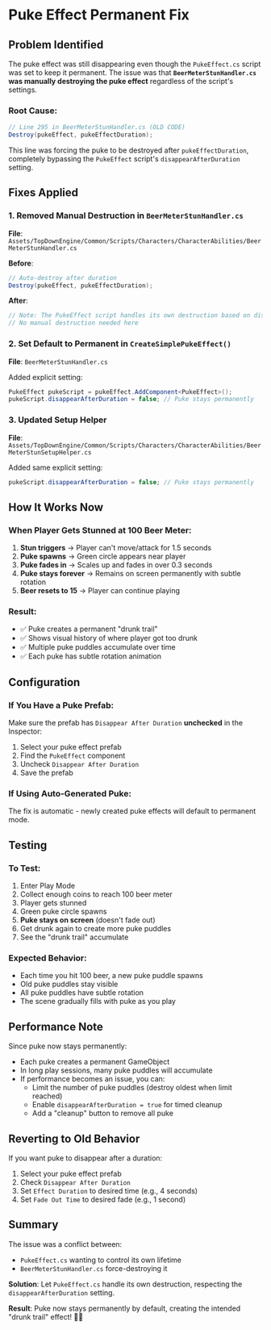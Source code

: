 # Puke Effect Permanent Fix

## Problem Identified

The puke effect was still disappearing even though the `PukeEffect.cs` script was set to keep it permanent. The issue was that **`BeerMeterStunHandler.cs` was manually destroying the puke effect** regardless of the script's settings.

### Root Cause:
```csharp
// Line 295 in BeerMeterStunHandler.cs (OLD CODE)
Destroy(pukeEffect, pukeEffectDuration);
```

This line was forcing the puke to be destroyed after `pukeEffectDuration`, completely bypassing the `PukeEffect` script's `disappearAfterDuration` setting.

## Fixes Applied

### 1. Removed Manual Destruction in `BeerMeterStunHandler.cs`
**File**: `Assets/TopDownEngine/Common/Scripts/Characters/CharacterAbilities/BeerMeterStunHandler.cs`

**Before**:
```csharp
// Auto-destroy after duration
Destroy(pukeEffect, pukeEffectDuration);
```

**After**:
```csharp
// Note: The PukeEffect script handles its own destruction based on disappearAfterDuration setting
// No manual destruction needed here
```

### 2. Set Default to Permanent in `CreateSimplePukeEffect()`
**File**: `BeerMeterStunHandler.cs`

Added explicit setting:
```csharp
PukeEffect pukeScript = pukeEffect.AddComponent<PukeEffect>();
pukeScript.disappearAfterDuration = false; // Puke stays permanently
```

### 3. Updated Setup Helper
**File**: `Assets/TopDownEngine/Common/Scripts/Characters/CharacterAbilities/BeerMeterStunSetupHelper.cs`

Added same explicit setting:
```csharp
pukeScript.disappearAfterDuration = false; // Puke stays permanently
```

## How It Works Now

### When Player Gets Stunned at 100 Beer Meter:

1. **Stun triggers** → Player can't move/attack for 1.5 seconds
2. **Puke spawns** → Green circle appears near player
3. **Puke fades in** → Scales up and fades in over 0.3 seconds
4. **Puke stays forever** → Remains on screen permanently with subtle rotation
5. **Beer resets to 15** → Player can continue playing

### Result:
- ✅ Puke creates a permanent "drunk trail"
- ✅ Shows visual history of where player got too drunk
- ✅ Multiple puke puddles accumulate over time
- ✅ Each puke has subtle rotation animation

## Configuration

### If You Have a Puke Prefab:
Make sure the prefab has `Disappear After Duration` **unchecked** in the Inspector:
1. Select your puke effect prefab
2. Find the `PukeEffect` component
3. Uncheck `Disappear After Duration`
4. Save the prefab

### If Using Auto-Generated Puke:
The fix is automatic - newly created puke effects will default to permanent mode.

## Testing

### To Test:
1. Enter Play Mode
2. Collect enough coins to reach 100 beer meter
3. Player gets stunned
4. Green puke circle spawns
5. **Puke stays on screen** (doesn't fade out)
6. Get drunk again to create more puke puddles
7. See the "drunk trail" accumulate

### Expected Behavior:
- Each time you hit 100 beer, a new puke puddle spawns
- Old puke puddles stay visible
- All puke puddles have subtle rotation
- The scene gradually fills with puke as you play

## Performance Note

Since puke now stays permanently:
- Each puke creates a permanent GameObject
- In long play sessions, many puke puddles will accumulate
- If performance becomes an issue, you can:
  - Limit the number of puke puddles (destroy oldest when limit reached)
  - Enable `disappearAfterDuration = true` for timed cleanup
  - Add a "cleanup" button to remove all puke

## Reverting to Old Behavior

If you want puke to disappear after a duration:
1. Select your puke effect prefab
2. Check `Disappear After Duration`
3. Set `Effect Duration` to desired time (e.g., 4 seconds)
4. Set `Fade Out Time` to desired fade (e.g., 1 second)

## Summary

The issue was a conflict between:
- `PukeEffect.cs` wanting to control its own lifetime
- `BeerMeterStunHandler.cs` force-destroying it

**Solution**: Let `PukeEffect.cs` handle its own destruction, respecting the `disappearAfterDuration` setting.

**Result**: Puke now stays permanently by default, creating the intended "drunk trail" effect! 🍺💚
